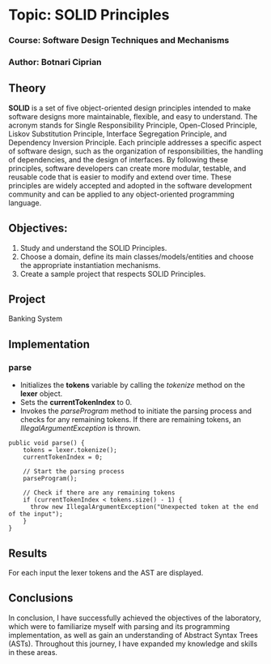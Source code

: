 # Topic: SOLID Principles

### Course: Software Design Techniques and Mechanisms
### Author: Botnari Ciprian

## Theory
**SOLID** is a set of five object-oriented design principles intended to make software designs more maintainable, flexible, and easy to understand. The acronym stands for Single Responsibility Principle, Open-Closed Principle, Liskov Substitution Principle, Interface Segregation Principle, and Dependency Inversion Principle. Each principle addresses a specific aspect of software design, such as the organization of responsibilities, the handling of dependencies, and the design of interfaces. By following these principles, software developers can create more modular, testable, and reusable code that is easier to modify and extend over time. These principles are widely accepted and adopted in the software development community and can be applied to any object-oriented programming language.
## Objectives:
1. Study and understand the SOLID Principles.
2. Choose a domain, define its main classes/models/entities and choose the appropriate instantiation mechanisms.
3. Create a sample project that respects SOLID Principles.

## Project
Banking System

## Implementation

### parse
* Initializes the **tokens** variable by calling the *tokenize* method on the **lexer** object.
* Sets the **currentTokenIndex** to 0.
* Invokes the *parseProgram* method to initiate the parsing process and checks for any remaining tokens. If there are remaining tokens, an *IllegalArgumentException* is thrown.
```
public void parse() {
    tokens = lexer.tokenize();
    currentTokenIndex = 0;

    // Start the parsing process
    parseProgram();

    // Check if there are any remaining tokens
    if (currentTokenIndex < tokens.size() - 1) {
      throw new IllegalArgumentException("Unexpected token at the end of the input");
    }
}
```

## Results
For each input the lexer tokens and the AST are displayed.

## Conclusions 
In conclusion, I have successfully achieved the objectives of the laboratory, which were to familiarize myself with parsing and its programming implementation, as well as gain an understanding of Abstract Syntax Trees (ASTs). Throughout this journey, I have expanded my knowledge and skills in these areas.

